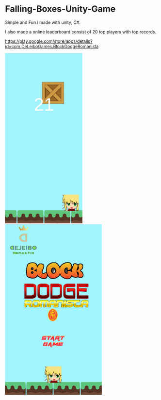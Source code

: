 # Falling-Boxes-Unity-Game
Simple and Fun i made with unity, C#.

I also made a online leaderboard consist of 20 top players with top records.

https://play.google.com/store/apps/details?id=com.DeLeiboGames.BlockDodgeRomanista


![](readme/first.png)
![](readme/second.png)
